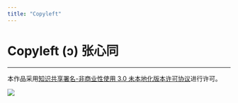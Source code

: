 ```yaml
---
title: "Copyleft"
---
```


# Copyleft (ɔ) 张心同

----

本作品采用[知识共享署名-非商业性使用 3.0 未本地化版本许可协议](http://creativecommons.org/licenses/by-nc/3.0/)进行许可。

[![](/chongchongzainan/by-nc320px.png)](http://creativecommons.org/licenses/by-nc/3.0/)
